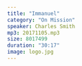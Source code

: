 ```yaml
---
title: "Immanuel"
category: "On Mission"
speaker: Charles Smith
mp3: 20171105.mp3
size: 8017499
duration: "30:17"
image: logo.jpg
---
```

